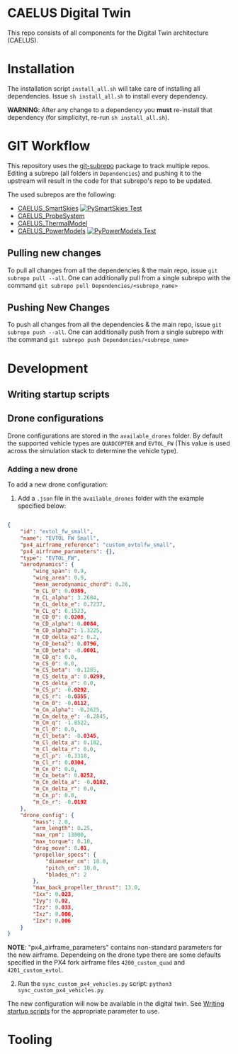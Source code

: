 # CAELUS Digital Twin
This repo consists of all components for the Digital Twin architecture (CAELUS).

# Installation
The installation script `install_all.sh` will take care of installing all dependencies.
Issue `sh install_all.sh` to install every dependency.

**WARNING**: After any change to a dependency you **must** re-install that dependency (for simplicityt, re-run `sh install_all.sh`).

# GIT Workflow
This repository uses the [git-subrepo](https://github.com/ingydotnet/git-subrepo) package to track multiple repos.
Editing a subrepo (all folders in `Dependencies`) and pushing it to the upstream will result in the code for that subrepo's repo to be updated.

The used subrepos are the following:

* [CAELUS_SmartSkies](https://github.com/H3xept/CAELUS_SmartSkies) [![PySmartSkies Test](https://github.com/H3xept/CAELUS_SmartSkies/actions/workflows/python-app.yml/badge.svg)](https://github.com/H3xept/CAELUS_SmartSkies/actions/workflows/python-app.yml)
* [CAELUS_ProbeSystem](https://github.com/strathclyde-artificial-intelligence/CAELUS_ProbeSystem/)
* [CAELUS_ThermalModel](https://github.com/strathclyde-artificial-intelligence/CAELUS_ThermalModel)
* [CAELUS_PowerModels](https://github.com/strathclyde-artificial-intelligence/CAELUS_PowerModels) [![PyPowerModels Test](https://github.com/strathclyde-artificial-intelligence/CAELUS_PowerModels/actions/workflows/python-app.yml/badge.svg)](https://github.com/strathclyde-artificial-intelligence/CAELUS_PowerModels/actions/workflows/python-app.yml)

## Pulling new changes
To pull all changes from all the dependencies & the main repo, issue `git subrepo pull --all`.
One can additionally pull from a single subrepo with the command `git subrepo pull Dependencies/<subrepo_name>`

## Pushing New Changes
To push all changes from all the dependencies & the main repo, issue `git subrepo push --all`.
One can additionally push from a single subrepo with the command `git subrepo push Dependencies/<subrepo_name>`

# Development

## Writing startup scripts 

## Drone configurations

Drone configurations are stored in the `available_drones` folder.
By default the supported vehicle types are `QUADCOPTER` and `EVTOL_FW` (This value is used across the simulation stack to determine the vehicle type).

### Adding a new drone

To add a new drone configuration:

1. Add a `.json` file in the `available_drones` folder with the example specified below:

```json

{
    "id": "evtol_fw_small",
    "name": "EVTOL FW Small",
    "px4_airframe_reference": "custom_evtolfw_small",
    "px4_airframe_parameters": {},
    "type": "EVTOL_FW",
    "aerodynamics": {
        "wing_span": 0.9,
        "wing_area": 0.9,
        "mean_aerodynamic_chord": 0.26,
        "m_CL_0": 0.0389,
        "m_CL_alpha": 3.2684,
        "m_CL_delta_e": 0.7237,
        "m_CL_q": 6.1523,
        "m_CD_0": 0.0208,
        "m_CD_alpha": 0.0084,
        "m_CD_alpha2": 1.3225,
        "m_CD_delta_e2": 0.2,
        "m_CD_beta2": 0.0796,
        "m_CD_beta": -0.0001,
        "m_CD_q": 0.0,
        "m_CS_0": 0.0,
        "m_CS_beta": -0.1285,
        "m_CS_delta_a": 0.0299,
        "m_CS_delta_r": 0.0,
        "m_CS_p": -0.0292,
        "m_CS_r": -0.0355,
        "m_Cm_0": -0.0112,
        "m_Cm_alpha": -0.2625,
        "m_Cm_delta_e": -0.2845,
        "m_Cm_q": -1.8522,
        "m_Cl_0": 0.0,
        "m_Cl_beta": -0.0345,
        "m_Cl_delta_a": 0.182,
        "m_Cl_delta_r": 0.0,
        "m_Cl_p": -0.3318,
        "m_Cl_r": 0.0304,
        "m_Cn_0": 0.0,
        "m_Cn_beta": 0.0252,
        "m_Cn_delta_a": -0.0102,
        "m_Cn_delta_r": 0.0,
        "m_Cn_p": 0.0,
        "m_Cn_r": -0.0192
    },
    "drone_config": {
        "mass": 2.0,
        "arm_length": 0.25,
        "max_rpm": 13000,
        "max_torque": 0.10,
        "drag_move": 0.01,
        "propeller_specs": {
            "diameter_cm": 18.0,
            "pitch_cm": 10.0,
            "blades_n": 2
        },
        "max_back_propeller_thrust": 13.0,
        "Ixx": 0.023,
        "Iyy": 0.02,
        "Izz": 0.033,
        "Ixz": 0.006,
        "Izx": 0.006
    }
}

```

**NOTE**: "px4_airframe_parameters" contains non-standard parameters for the new airframe. Dependeing on the drone type there are some defaults specified in the PX4 fork airframe files `4200_custom_quad` and `4201_custom_evtol`.

2. Run the `sync_custom_px4_vehicles.py` script: `python3 sync_custom_px4_vehicles.py`

The new configuration will now be available in the digital twin. See [Writing startup scripts](#writing-startup-scripts) for the appropriate parameter to use.

# Tooling